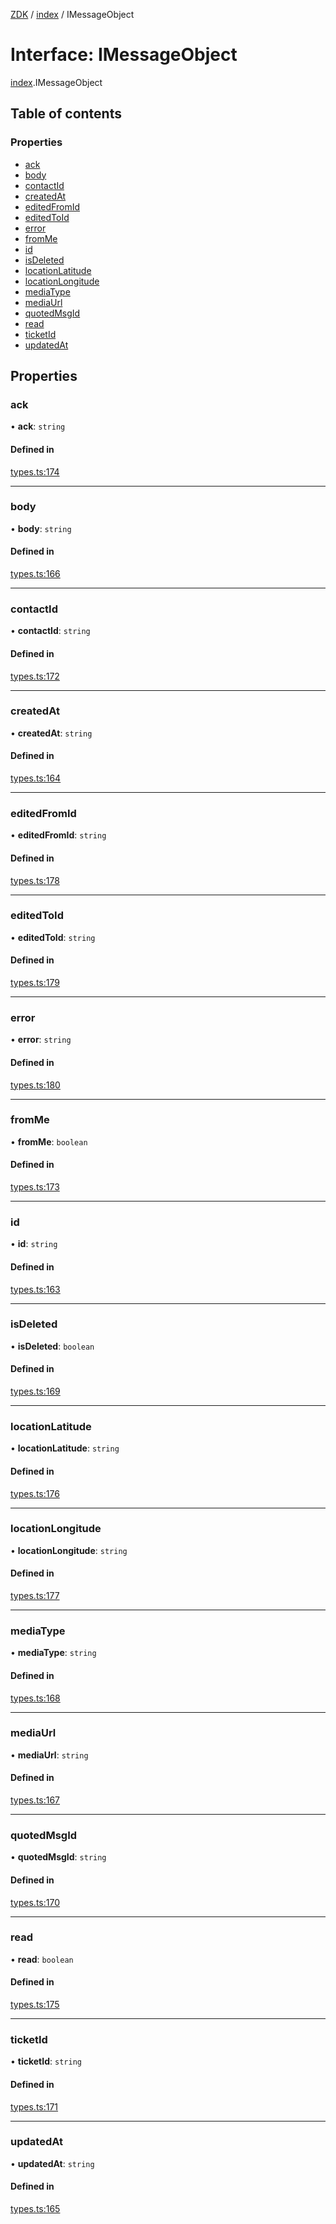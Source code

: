 [ZDK](../README.md) / [index](../modules/index.md) / IMessageObject

# Interface: IMessageObject

[index](../modules/index.md).IMessageObject

## Table of contents

### Properties

- [ack](index.IMessageObject.md#ack)
- [body](index.IMessageObject.md#body)
- [contactId](index.IMessageObject.md#contactid)
- [createdAt](index.IMessageObject.md#createdat)
- [editedFromId](index.IMessageObject.md#editedfromid)
- [editedToId](index.IMessageObject.md#editedtoid)
- [error](index.IMessageObject.md#error)
- [fromMe](index.IMessageObject.md#fromme)
- [id](index.IMessageObject.md#id)
- [isDeleted](index.IMessageObject.md#isdeleted)
- [locationLatitude](index.IMessageObject.md#locationlatitude)
- [locationLongitude](index.IMessageObject.md#locationlongitude)
- [mediaType](index.IMessageObject.md#mediatype)
- [mediaUrl](index.IMessageObject.md#mediaurl)
- [quotedMsgId](index.IMessageObject.md#quotedmsgid)
- [read](index.IMessageObject.md#read)
- [ticketId](index.IMessageObject.md#ticketid)
- [updatedAt](index.IMessageObject.md#updatedat)

## Properties

### ack

• **ack**: `string`

#### Defined in

[types.ts:174](https://github.com/innovtech-developers/zdk/blob/7db792f8d0888698b5c087a743b692e20fed3a78/src/types.ts#L174)

___

### body

• **body**: `string`

#### Defined in

[types.ts:166](https://github.com/innovtech-developers/zdk/blob/7db792f8d0888698b5c087a743b692e20fed3a78/src/types.ts#L166)

___

### contactId

• **contactId**: `string`

#### Defined in

[types.ts:172](https://github.com/innovtech-developers/zdk/blob/7db792f8d0888698b5c087a743b692e20fed3a78/src/types.ts#L172)

___

### createdAt

• **createdAt**: `string`

#### Defined in

[types.ts:164](https://github.com/innovtech-developers/zdk/blob/7db792f8d0888698b5c087a743b692e20fed3a78/src/types.ts#L164)

___

### editedFromId

• **editedFromId**: `string`

#### Defined in

[types.ts:178](https://github.com/innovtech-developers/zdk/blob/7db792f8d0888698b5c087a743b692e20fed3a78/src/types.ts#L178)

___

### editedToId

• **editedToId**: `string`

#### Defined in

[types.ts:179](https://github.com/innovtech-developers/zdk/blob/7db792f8d0888698b5c087a743b692e20fed3a78/src/types.ts#L179)

___

### error

• **error**: `string`

#### Defined in

[types.ts:180](https://github.com/innovtech-developers/zdk/blob/7db792f8d0888698b5c087a743b692e20fed3a78/src/types.ts#L180)

___

### fromMe

• **fromMe**: `boolean`

#### Defined in

[types.ts:173](https://github.com/innovtech-developers/zdk/blob/7db792f8d0888698b5c087a743b692e20fed3a78/src/types.ts#L173)

___

### id

• **id**: `string`

#### Defined in

[types.ts:163](https://github.com/innovtech-developers/zdk/blob/7db792f8d0888698b5c087a743b692e20fed3a78/src/types.ts#L163)

___

### isDeleted

• **isDeleted**: `boolean`

#### Defined in

[types.ts:169](https://github.com/innovtech-developers/zdk/blob/7db792f8d0888698b5c087a743b692e20fed3a78/src/types.ts#L169)

___

### locationLatitude

• **locationLatitude**: `string`

#### Defined in

[types.ts:176](https://github.com/innovtech-developers/zdk/blob/7db792f8d0888698b5c087a743b692e20fed3a78/src/types.ts#L176)

___

### locationLongitude

• **locationLongitude**: `string`

#### Defined in

[types.ts:177](https://github.com/innovtech-developers/zdk/blob/7db792f8d0888698b5c087a743b692e20fed3a78/src/types.ts#L177)

___

### mediaType

• **mediaType**: `string`

#### Defined in

[types.ts:168](https://github.com/innovtech-developers/zdk/blob/7db792f8d0888698b5c087a743b692e20fed3a78/src/types.ts#L168)

___

### mediaUrl

• **mediaUrl**: `string`

#### Defined in

[types.ts:167](https://github.com/innovtech-developers/zdk/blob/7db792f8d0888698b5c087a743b692e20fed3a78/src/types.ts#L167)

___

### quotedMsgId

• **quotedMsgId**: `string`

#### Defined in

[types.ts:170](https://github.com/innovtech-developers/zdk/blob/7db792f8d0888698b5c087a743b692e20fed3a78/src/types.ts#L170)

___

### read

• **read**: `boolean`

#### Defined in

[types.ts:175](https://github.com/innovtech-developers/zdk/blob/7db792f8d0888698b5c087a743b692e20fed3a78/src/types.ts#L175)

___

### ticketId

• **ticketId**: `string`

#### Defined in

[types.ts:171](https://github.com/innovtech-developers/zdk/blob/7db792f8d0888698b5c087a743b692e20fed3a78/src/types.ts#L171)

___

### updatedAt

• **updatedAt**: `string`

#### Defined in

[types.ts:165](https://github.com/innovtech-developers/zdk/blob/7db792f8d0888698b5c087a743b692e20fed3a78/src/types.ts#L165)
